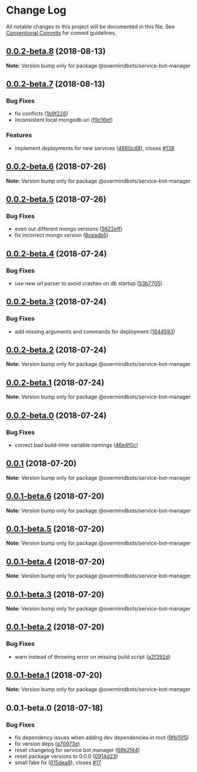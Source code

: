 # Change Log

All notable changes to this project will be documented in this file.
See [Conventional Commits](https://conventionalcommits.org) for commit guidelines.

<a name="0.0.2-beta.8"></a>
## [0.0.2-beta.8](https://github.com/overmindbots/service-bot-manager/compare/@overmindbots/service-bot-manager@0.0.2-beta.7...@overmindbots/service-bot-manager@0.0.2-beta.8) (2018-08-13)




**Note:** Version bump only for package @overmindbots/service-bot-manager

<a name="0.0.2-beta.7"></a>
## [0.0.2-beta.7](https://github.com/overmindbots/service-bot-manager/compare/@overmindbots/service-bot-manager@0.0.2-beta.6...@overmindbots/service-bot-manager@0.0.2-beta.7) (2018-08-13)


### Bug Fixes

* fix conflicts ([1b9f226](https://github.com/overmindbots/service-bot-manager/commit/1b9f226))
* inconsistent local mongodb uri ([f9c16ef](https://github.com/overmindbots/service-bot-manager/commit/f9c16ef))


### Features

* implement deployments for new services ([4660c48](https://github.com/overmindbots/service-bot-manager/commit/4660c48)), closes [#138](https://github.com/overmindbots/service-bot-manager/issues/138)





<a name="0.0.2-beta.6"></a>
## [0.0.2-beta.6](https://github.com/overmindbots/service-bot-manager/compare/@overmindbots/service-bot-manager@0.0.2-beta.5...@overmindbots/service-bot-manager@0.0.2-beta.6) (2018-07-26)




**Note:** Version bump only for package @overmindbots/service-bot-manager

<a name="0.0.2-beta.5"></a>
## [0.0.2-beta.5](https://github.com/overmindbots/service-bot-manager/compare/@overmindbots/service-bot-manager@0.0.2-beta.4...@overmindbots/service-bot-manager@0.0.2-beta.5) (2018-07-26)


### Bug Fixes

* even out different mongo versions ([5622eff](https://github.com/overmindbots/service-bot-manager/commit/5622eff))
* fix incorrect mongo version ([8ceadb5](https://github.com/overmindbots/service-bot-manager/commit/8ceadb5))




<a name="0.0.2-beta.4"></a>
## [0.0.2-beta.4](https://github.com/overmindbots/service-bot-manager/compare/@overmindbots/service-bot-manager@0.0.2-beta.3...@overmindbots/service-bot-manager@0.0.2-beta.4) (2018-07-24)


### Bug Fixes

* use new url parser to avoid crashes on db startup ([53b7705](https://github.com/overmindbots/service-bot-manager/commit/53b7705))




<a name="0.0.2-beta.3"></a>
## [0.0.2-beta.3](https://github.com/overmindbots/service-bot-manager/compare/@overmindbots/service-bot-manager@0.0.2-beta.2...@overmindbots/service-bot-manager@0.0.2-beta.3) (2018-07-24)


### Bug Fixes

* add missing arguments and commands for deployment ([1844593](https://github.com/overmindbots/service-bot-manager/commit/1844593))




<a name="0.0.2-beta.2"></a>
## [0.0.2-beta.2](https://github.com/overmindbots/service-bot-manager/compare/@overmindbots/service-bot-manager@0.0.2-beta.1...@overmindbots/service-bot-manager@0.0.2-beta.2) (2018-07-24)




**Note:** Version bump only for package @overmindbots/service-bot-manager

<a name="0.0.2-beta.1"></a>
## [0.0.2-beta.1](https://github.com/overmindbots/service-bot-manager/compare/@overmindbots/service-bot-manager@0.0.2-beta.0...@overmindbots/service-bot-manager@0.0.2-beta.1) (2018-07-24)




**Note:** Version bump only for package @overmindbots/service-bot-manager

<a name="0.0.2-beta.0"></a>
## [0.0.2-beta.0](https://github.com/overmindbots/service-bot-manager/compare/@overmindbots/service-bot-manager@0.0.1...@overmindbots/service-bot-manager@0.0.2-beta.0) (2018-07-24)


### Bug Fixes

* correct bad build-time variable namings ([46e4f0c](https://github.com/overmindbots/service-bot-manager/commit/46e4f0c))




<a name="0.0.1"></a>
## [0.0.1](https://github.com/overmindbots/service-bot-manager/compare/@overmindbots/service-bot-manager@0.0.1-beta.6...@overmindbots/service-bot-manager@0.0.1) (2018-07-20)




**Note:** Version bump only for package @overmindbots/service-bot-manager

<a name="0.0.1-beta.6"></a>
## [0.0.1-beta.6](https://github.com/overmindbots/service-bot-manager/compare/@overmindbots/service-bot-manager@0.0.1-beta.5...@overmindbots/service-bot-manager@0.0.1-beta.6) (2018-07-20)




**Note:** Version bump only for package @overmindbots/service-bot-manager

<a name="0.0.1-beta.5"></a>
## [0.0.1-beta.5](https://github.com/overmindbots/service-bot-manager/compare/@overmindbots/service-bot-manager@0.0.1-beta.4...@overmindbots/service-bot-manager@0.0.1-beta.5) (2018-07-20)




**Note:** Version bump only for package @overmindbots/service-bot-manager

<a name="0.0.1-beta.4"></a>
## [0.0.1-beta.4](https://github.com/overmindbots/service-bot-manager/compare/@overmindbots/service-bot-manager@0.0.1-beta.3...@overmindbots/service-bot-manager@0.0.1-beta.4) (2018-07-20)




**Note:** Version bump only for package @overmindbots/service-bot-manager

<a name="0.0.1-beta.3"></a>
## [0.0.1-beta.3](https://github.com/overmindbots/service-bot-manager/compare/@overmindbots/service-bot-manager@0.0.1-beta.2...@overmindbots/service-bot-manager@0.0.1-beta.3) (2018-07-20)




**Note:** Version bump only for package @overmindbots/service-bot-manager

<a name="0.0.1-beta.2"></a>
## [0.0.1-beta.2](https://github.com/overmindbots/service-bot-manager/compare/@overmindbots/service-bot-manager@0.0.1-beta.1...@overmindbots/service-bot-manager@0.0.1-beta.2) (2018-07-20)


### Bug Fixes

* warn instead of throwing error on missing build script ([a2f392d](https://github.com/overmindbots/service-bot-manager/commit/a2f392d))




<a name="0.0.1-beta.1"></a>
## [0.0.1-beta.1](https://github.com/overmindbots/service-bot-manager/compare/@overmindbots/service-bot-manager@0.0.1-beta.0...@overmindbots/service-bot-manager@0.0.1-beta.1) (2018-07-20)




**Note:** Version bump only for package @overmindbots/service-bot-manager

<a name="0.0.1-beta.0"></a>
## 0.0.1-beta.0 (2018-07-18)


### Bug Fixes

* fix dependency issues when adding dev dependencies in root ([9fb15f5](https://github.com/overmindbots/service-bot-manager/commit/9fb15f5))
* fix version deps ([a70973e](https://github.com/overmindbots/service-bot-manager/commit/a70973e))
* reset changelog for service bot manager ([68b2f44](https://github.com/overmindbots/service-bot-manager/commit/68b2f44))
* reset package versions to 0.0.0 ([0914d23](https://github.com/overmindbots/service-bot-manager/commit/0914d23))
* small fake fix ([015dea8](https://github.com/overmindbots/service-bot-manager/commit/015dea8)), closes [#17](https://github.com/overmindbots/service-bot-manager/issues/17)
